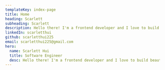 ```yaml
---
templateKey: index-page
title: Home
heading: Scarlett
subheading: Scarlett
description: Hello there! I'm a frontend developer and I love to build and develop beautiful stuff.
linkedIn: scarletthui
github: scarletthui225
email: scarletthui225@gmail.com
hero:
  name: Scarlett Hui
  title: Software Engineer
  desc: Hello there! I'm a frontend developer and I love to build beautiful stuff.
---
```


